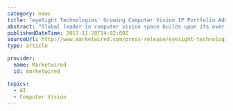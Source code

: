 ```yaml
---
category: news
title: "eyeSight Technologies' Growing Computer Vision IP Portfolio Adds New Patents to Deliver Direct Interaction Between Humans and Machines"
abstract: "Global leader in computer vision space builds upon its over 40 patent applications worldwide, spearheading innovations to make computer vision part of everyday reality HERTZLIYA, ISRAEL--(Marketwired - Nov 28, 2017) - eyeSight Technologies, a leader in ..."
publishedDateTime: 2017-11-28T14:02:00Z
sourceUrl: http://www.marketwired.com/press-release/eyesight-technologies-growing-computer-vision-ip-portfolio-adds-new-patents-deliver-2241979.htm
type: article

provider:
  name: Marketwired
  id: marketwired

topics:
  - AI
  - Computer Vision
---
```

